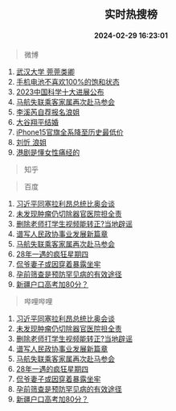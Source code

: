 <div align="center"><h2>实时热搜榜</h2><h4>2024-02-29 16:23:01</h4></div>

> 微博  

1. [武汉大学 莞莞类卿](https://s.weibo.com/weibo?q=%E6%AD%A6%E6%B1%89%E5%A4%A7%E5%AD%A6%20%E8%8E%9E%E8%8E%9E%E7%B1%BB%E5%8D%BF&t=31&band_rank=1&Refer=top)<br />
2. [手机电池不喜欢100%的饱和状态](https://s.weibo.com/weibo?q=%23%E6%89%8B%E6%9C%BA%E7%94%B5%E6%B1%A0%E4%B8%8D%E5%96%9C%E6%AC%A2100%25%E7%9A%84%E9%A5%B1%E5%92%8C%E7%8A%B6%E6%80%81%23&t=31&band_rank=2&Refer=top)<br />
3. [2023中国科学十大进展公布](https://s.weibo.com/weibo?q=%232023%E4%B8%AD%E5%9B%BD%E7%A7%91%E5%AD%A6%E5%8D%81%E5%A4%A7%E8%BF%9B%E5%B1%95%E5%85%AC%E5%B8%83%23&t=31&band_rank=3&Refer=top)<br />
4. [马航失联乘客家属再次赴马参会](https://s.weibo.com/weibo?q=%23%E9%A9%AC%E8%88%AA%E5%A4%B1%E8%81%94%E4%B9%98%E5%AE%A2%E5%AE%B6%E5%B1%9E%E5%86%8D%E6%AC%A1%E8%B5%B4%E9%A9%AC%E5%8F%82%E4%BC%9A%23&t=31&band_rank=4&Refer=top)<br />
5. [李溪芮自荐报名浪姐](https://s.weibo.com/weibo?q=%E6%9D%8E%E6%BA%AA%E8%8A%AE%E8%87%AA%E8%8D%90%E6%8A%A5%E5%90%8D%E6%B5%AA%E5%A7%90&t=31&band_rank=5&Refer=top)<br />
6. [大谷翔平结婚](https://s.weibo.com/weibo?q=%23%E5%A4%A7%E8%B0%B7%E7%BF%94%E5%B9%B3%E7%BB%93%E5%A9%9A%23&t=31&band_rank=6&Refer=top)<br />
7. [iPhone15官旗全系降至历史最低价](https://s.weibo.com/weibo?q=%23iPhone15%E5%AE%98%E6%97%97%E5%85%A8%E7%B3%BB%E9%99%8D%E8%87%B3%E5%8E%86%E5%8F%B2%E6%9C%80%E4%BD%8E%E4%BB%B7%23&t=31&band_rank=7&Refer=top)<br />
8. [刘忻 浪姐](https://s.weibo.com/weibo?q=%E5%88%98%E5%BF%BB%20%E6%B5%AA%E5%A7%90&t=31&band_rank=8&Refer=top)<br />
9. [港剧是懂女性痛经的](https://s.weibo.com/weibo?q=%E6%B8%AF%E5%89%A7%E6%98%AF%E6%87%82%E5%A5%B3%E6%80%A7%E7%97%9B%E7%BB%8F%E7%9A%84&t=31&band_rank=9&Refer=top)<br />

> 知乎  


> 百度  

1. [习近平同塞拉利昂总统比奥会谈](https://www.baidu.com/s?wd=%E4%B9%A0%E8%BF%91%E5%B9%B3%E5%90%8C%E5%A1%9E%E6%8B%89%E5%88%A9%E6%98%82%E6%80%BB%E7%BB%9F%E6%AF%94%E5%A5%A5%E4%BC%9A%E8%B0%88&sa=fyb_news&rsv_dl=fyb_news)<br />
2. [未发现肿瘤仍切除器官医院担全责](https://www.baidu.com/s?wd=%E6%9C%AA%E5%8F%91%E7%8E%B0%E8%82%BF%E7%98%A4%E4%BB%8D%E5%88%87%E9%99%A4%E5%99%A8%E5%AE%98%E5%8C%BB%E9%99%A2%E6%8B%85%E5%85%A8%E8%B4%A3&sa=fyb_news&rsv_dl=fyb_news)<br />
3. [删除老师打学生视频能转正?当地辟谣](https://www.baidu.com/s?wd=%E5%88%A0%E9%99%A4%E8%80%81%E5%B8%88%E6%89%93%E5%AD%A6%E7%94%9F%E8%A7%86%E9%A2%91%E8%83%BD%E8%BD%AC%E6%AD%A3%3F%E5%BD%93%E5%9C%B0%E8%BE%9F%E8%B0%A3&sa=fyb_news&rsv_dl=fyb_news)<br />
4. [谱写人民政协事业发展新篇章](https://www.baidu.com/s?wd=%E8%B0%B1%E5%86%99%E4%BA%BA%E6%B0%91%E6%94%BF%E5%8D%8F%E4%BA%8B%E4%B8%9A%E5%8F%91%E5%B1%95%E6%96%B0%E7%AF%87%E7%AB%A0&sa=fyb_news&rsv_dl=fyb_news)<br />
5. [马航失联乘客家属再次赴马参会](https://www.baidu.com/s?wd=%E9%A9%AC%E8%88%AA%E5%A4%B1%E8%81%94%E4%B9%98%E5%AE%A2%E5%AE%B6%E5%B1%9E%E5%86%8D%E6%AC%A1%E8%B5%B4%E9%A9%AC%E5%8F%82%E4%BC%9A&sa=fyb_news&rsv_dl=fyb_news)<br />
6. [28年一遇的疯狂星期四](https://www.baidu.com/s?wd=28%E5%B9%B4%E4%B8%80%E9%81%87%E7%9A%84%E7%96%AF%E7%8B%82%E6%98%9F%E6%9C%9F%E5%9B%9B&sa=fyb_news&rsv_dl=fyb_news)<br />
7. [侃爷妻子或因穿着暴露坐牢](https://www.baidu.com/s?wd=%E4%BE%83%E7%88%B7%E5%A6%BB%E5%AD%90%E6%88%96%E5%9B%A0%E7%A9%BF%E7%9D%80%E6%9A%B4%E9%9C%B2%E5%9D%90%E7%89%A2&sa=fyb_news&rsv_dl=fyb_news)<br />
8. [孕前筛查是预防罕见病的有效途径](https://www.baidu.com/s?wd=%E5%AD%95%E5%89%8D%E7%AD%9B%E6%9F%A5%E6%98%AF%E9%A2%84%E9%98%B2%E7%BD%95%E8%A7%81%E7%97%85%E7%9A%84%E6%9C%89%E6%95%88%E9%80%94%E5%BE%84&sa=fyb_news&rsv_dl=fyb_news)<br />
9. [新疆户口高考加80分？](https://www.baidu.com/s?wd=%E6%96%B0%E7%96%86%E6%88%B7%E5%8F%A3%E9%AB%98%E8%80%83%E5%8A%A080%E5%88%86%EF%BC%9F&sa=fyb_news&rsv_dl=fyb_news)<br />

> 哔哩哔哩  

1. [习近平同塞拉利昂总统比奥会谈](https://www.baidu.com/s?wd=%E4%B9%A0%E8%BF%91%E5%B9%B3%E5%90%8C%E5%A1%9E%E6%8B%89%E5%88%A9%E6%98%82%E6%80%BB%E7%BB%9F%E6%AF%94%E5%A5%A5%E4%BC%9A%E8%B0%88&sa=fyb_news&rsv_dl=fyb_news)<br />
2. [未发现肿瘤仍切除器官医院担全责](https://www.baidu.com/s?wd=%E6%9C%AA%E5%8F%91%E7%8E%B0%E8%82%BF%E7%98%A4%E4%BB%8D%E5%88%87%E9%99%A4%E5%99%A8%E5%AE%98%E5%8C%BB%E9%99%A2%E6%8B%85%E5%85%A8%E8%B4%A3&sa=fyb_news&rsv_dl=fyb_news)<br />
3. [删除老师打学生视频能转正?当地辟谣](https://www.baidu.com/s?wd=%E5%88%A0%E9%99%A4%E8%80%81%E5%B8%88%E6%89%93%E5%AD%A6%E7%94%9F%E8%A7%86%E9%A2%91%E8%83%BD%E8%BD%AC%E6%AD%A3%3F%E5%BD%93%E5%9C%B0%E8%BE%9F%E8%B0%A3&sa=fyb_news&rsv_dl=fyb_news)<br />
4. [谱写人民政协事业发展新篇章](https://www.baidu.com/s?wd=%E8%B0%B1%E5%86%99%E4%BA%BA%E6%B0%91%E6%94%BF%E5%8D%8F%E4%BA%8B%E4%B8%9A%E5%8F%91%E5%B1%95%E6%96%B0%E7%AF%87%E7%AB%A0&sa=fyb_news&rsv_dl=fyb_news)<br />
5. [马航失联乘客家属再次赴马参会](https://www.baidu.com/s?wd=%E9%A9%AC%E8%88%AA%E5%A4%B1%E8%81%94%E4%B9%98%E5%AE%A2%E5%AE%B6%E5%B1%9E%E5%86%8D%E6%AC%A1%E8%B5%B4%E9%A9%AC%E5%8F%82%E4%BC%9A&sa=fyb_news&rsv_dl=fyb_news)<br />
6. [28年一遇的疯狂星期四](https://www.baidu.com/s?wd=28%E5%B9%B4%E4%B8%80%E9%81%87%E7%9A%84%E7%96%AF%E7%8B%82%E6%98%9F%E6%9C%9F%E5%9B%9B&sa=fyb_news&rsv_dl=fyb_news)<br />
7. [侃爷妻子或因穿着暴露坐牢](https://www.baidu.com/s?wd=%E4%BE%83%E7%88%B7%E5%A6%BB%E5%AD%90%E6%88%96%E5%9B%A0%E7%A9%BF%E7%9D%80%E6%9A%B4%E9%9C%B2%E5%9D%90%E7%89%A2&sa=fyb_news&rsv_dl=fyb_news)<br />
8. [孕前筛查是预防罕见病的有效途径](https://www.baidu.com/s?wd=%E5%AD%95%E5%89%8D%E7%AD%9B%E6%9F%A5%E6%98%AF%E9%A2%84%E9%98%B2%E7%BD%95%E8%A7%81%E7%97%85%E7%9A%84%E6%9C%89%E6%95%88%E9%80%94%E5%BE%84&sa=fyb_news&rsv_dl=fyb_news)<br />
9. [新疆户口高考加80分？](https://www.baidu.com/s?wd=%E6%96%B0%E7%96%86%E6%88%B7%E5%8F%A3%E9%AB%98%E8%80%83%E5%8A%A080%E5%88%86%EF%BC%9F&sa=fyb_news&rsv_dl=fyb_news)<br />

